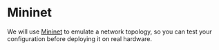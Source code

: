 # Mininet

We will use [Mininet](http://mininet.org/) to emulate a network topology, so you can test your configuration before deploying it on real hardware.
